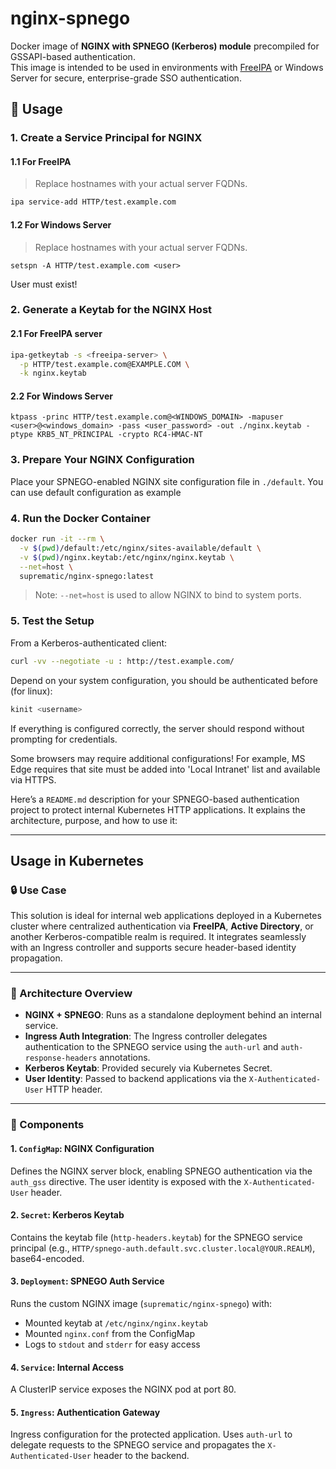 # nginx-spnego

Docker image of **NGINX with SPNEGO (Kerberos) module** precompiled for GSSAPI-based authentication.  
This image is intended to be used in environments with [FreeIPA](https://www.freeipa.org/) or Windows Server for secure, enterprise-grade SSO authentication.


## 🐳 Usage

### 1. Create a  Service Principal for NGINX

#### 1.1 For FreeIPA

> Replace hostnames with your actual server FQDNs.

```bash
ipa service-add HTTP/test.example.com
```

#### 1.2 For Windows Server
> Replace hostnames with your actual server FQDNs.

```
setspn -A HTTP/test.example.com <user>
```
User must exist!

### 2. Generate a Keytab for the NGINX Host

#### 2.1 For FreeIPA server

```bash
ipa-getkeytab -s <freeipa-server> \
  -p HTTP/test.example.com@EXAMPLE.COM \
  -k nginx.keytab
```

#### 2.2 For Windows Server

```
ktpass -princ HTTP/test.example.com@<WINDOWS_DOMAIN> -mapuser <user>@<windows_domain> -pass <user_password> -out ./nginx.keytab -ptype KRB5_NT_PRINCIPAL -crypto RC4-HMAC-NT
```

### 3. Prepare Your NGINX Configuration

Place your SPNEGO-enabled NGINX site configuration file in `./default`. You can use default configuration as example

### 4. Run the Docker Container

```bash
docker run -it --rm \
  -v $(pwd)/default:/etc/nginx/sites-available/default \
  -v $(pwd)/nginx.keytab:/etc/nginx/nginx.keytab \
  --net=host \
  suprematic/nginx-spnego:latest
```

> Note: `--net=host` is used to allow NGINX to bind to system ports.

### 5. Test the Setup

From a Kerberos-authenticated client:

```bash
curl -vv --negotiate -u : http://test.example.com/
```
Depend on your system configuration, you should be authenticated before (for linux):
```bash
kinit <username>
```

If everything is configured correctly, the server should respond without prompting for credentials.

Some browsers may require additional configurations!
For example, MS Edge requires that site must be added into 'Local Intranet' list and available via HTTPS.


Here’s a `README.md` description for your SPNEGO-based authentication project to protect internal Kubernetes HTTP applications. It explains the architecture, purpose, and how to use it:

---

## Usage in Kubernetes

### 🔒 Use Case

This solution is ideal for internal web applications deployed in a Kubernetes cluster where centralized authentication via **FreeIPA**, **Active Directory**, or another Kerberos-compatible realm is required. It integrates seamlessly with an Ingress controller and supports secure header-based identity propagation.

---

### 🧩 Architecture Overview

* **NGINX + SPNEGO**: Runs as a standalone deployment behind an internal service.
* **Ingress Auth Integration**: The Ingress controller delegates authentication to the SPNEGO service using the `auth-url` and `auth-response-headers` annotations.
* **Kerberos Keytab**: Provided securely via Kubernetes Secret.
* **User Identity**: Passed to backend applications via the `X-Authenticated-User` HTTP header.

---

### 🚀 Components

#### 1. `ConfigMap`: NGINX Configuration

Defines the NGINX server block, enabling SPNEGO authentication via the `auth_gss` directive. The user identity is exposed with the `X-Authenticated-User` header.

#### 2. `Secret`: Kerberos Keytab

Contains the keytab file (`http-headers.keytab`) for the SPNEGO service principal (e.g., `HTTP/spnego-auth.default.svc.cluster.local@YOUR.REALM`), base64-encoded.

#### 3. `Deployment`: SPNEGO Auth Service

Runs the custom NGINX image (`suprematic/nginx-spnego`) with:

* Mounted keytab at `/etc/nginx/nginx.keytab`
* Mounted `nginx.conf` from the ConfigMap
* Logs to `stdout` and `stderr` for easy access

#### 4. `Service`: Internal Access

A ClusterIP service exposes the NGINX pod at port 80.

#### 5. `Ingress`: Authentication Gateway

Ingress configuration for the protected application. Uses `auth-url` to delegate requests to the SPNEGO service and propagates the `X-Authenticated-User` header to the backend.

